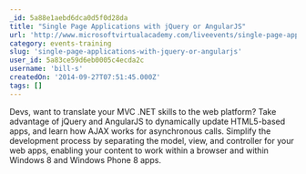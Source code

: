 ```yaml
---
_id: 5a88e1aebd6dca0d5f0d28da
title: "Single Page Applications with jQuery or AngularJS"
url: 'http://www.microsoftvirtualacademy.com/liveevents/single-page-applications-with-jquery-or-angularjs'
category: events-training
slug: 'single-page-applications-with-jquery-or-angularjs'
user_id: 5a83ce59d6eb0005c4ecda2c
username: 'bill-s'
createdOn: '2014-09-27T07:51:45.000Z'
tags: []
---
```


Devs, want to translate your MVC .NET skills to the web platform? Take advantage of jQuery and AngularJS to dynamically update HTML5-based apps, and learn how AJAX works for asynchronous calls. Simplify the development process by separating the model, view, and controller for your web apps, enabling your content to work within a browser and within Windows 8 and Windows Phone 8 apps.
